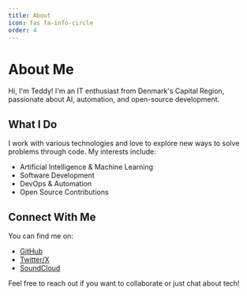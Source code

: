 ```yaml
---
title: About
icon: fas fa-info-circle
order: 4
---
```


# About Me

Hi, I'm Teddy! I'm an IT enthusiast from Denmark's Capital Region, passionate about AI, automation, and open-source development.

## What I Do

I work with various technologies and love to explore new ways to solve problems through code. My interests include:

- Artificial Intelligence & Machine Learning
- Software Development
- DevOps & Automation
- Open Source Contributions

## Connect With Me

You can find me on:
- [GitHub](https://github.com/asbjborg)
- [Twitter/X](https://x.com/asbjborg)
- [SoundCloud](https://soundcloud.com/asbjborg)

Feel free to reach out if you want to collaborate or just chat about tech!
